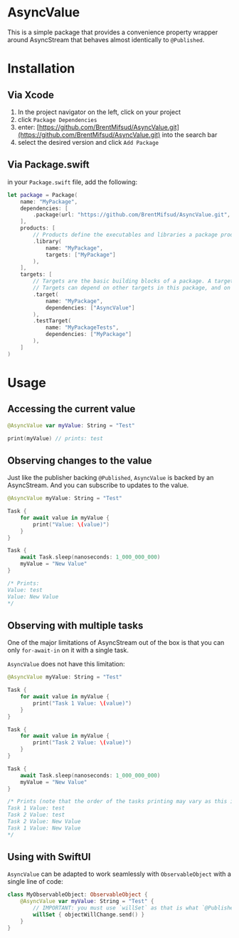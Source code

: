 # AsyncValue

This is a simple package that provides a convenience property wrapper around AsyncStream that behaves almost identically to `@Published`.

# Installation

## Via Xcode

1. In the project navigator on the left, click on your project
2. click `Package Dependencies`
3. enter: [https://github.com/BrentMifsud/AsyncValue.git](https://github.com/BrentMifsud/AsyncValue.git) into the search bar
4. select the desired version and click `Add Package`

## Via Package.swift

in your `Package.swift` file, add the following:

```swift
let package = Package(
    name: "MyPackage",
    dependencies: [
        .package(url: "https://github.com/BrentMifsud/AsyncValue.git", from: .init(1, 0, 0))
    ],
    products: [
        // Products define the executables and libraries a package produces, and make them visible to other packages.
        .library(
            name: "MyPackage",
            targets: ["MyPackage"]
        ),
    ],
    targets: [
        // Targets are the basic building blocks of a package. A target can define a module or a test suite.
        // Targets can depend on other targets in this package, and on products in packages this package depends on.
        .target(
            name: "MyPackage",
            dependencies: ["AsyncValue"]
        ),
        .testTarget(
            name: "MyPackageTests",
            dependencies: ["MyPackage"]
        ),
    ]
)
```

# Usage

## Accessing the current value

```swift
@AsyncValue var myValue: String = "Test"

print(myValue) // prints: test
```

## Observing changes to the value

Just like the publisher backing `@Published`, `AsyncValue` is backed by an AsyncStream. And you can subscribe to updates to the value.

```swift
@AsyncValue myValue: String = "Test"

Task {
    for await value in myValue {
        print("Value: \(value)")
    }
}

Task {
    await Task.sleep(nanoseconds: 1_000_000_000)
    myValue = "New Value"
}

/* Prints:
Value: test
Value: New Value
*/
```

## Observing with multiple tasks

One of the major limitations of AsyncStream out of the box is that you can only `for-await-in` on it with a single task.

`AsyncValue` does not have this limitation:

```swift
@AsyncValue myValue: String = "Test"

Task {
    for await value in myValue {
        print("Task 1 Value: \(value)")
    }
}

Task {
    for await value in myValue {
        print("Task 2 Value: \(value)")
    }
}

Task {
    await Task.sleep(nanoseconds: 1_000_000_000)
    myValue = "New Value"
}

/* Prints (note that the order of the tasks printing may vary as this is happening asyncronously):
Task 1 Value: test
Task 2 Value: test
Task 2 Value: New Value
Task 1 Value: New Value
*/
```

## Using with SwiftUI

`AsyncValue` can be adapted to work seamlessly with `ObservableObject` with a single line of code:

```swift
class MyObservableObject: ObservableObject {
    @AsyncValue var myValue: String = "Test" {
        // IMPORTANT: you must use `willSet` as that is what `@Published` uses under the hood
        willSet { objectWillChange.send() }
    }
}
```

